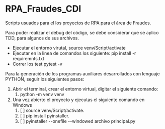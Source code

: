 # RPA_Fraudes_CDI

Scripts usuados para el los proyectos de RPA para el área de Fraudes.

Para poder realizar el debug del código, se debe considerar que se aplico TDD, para algunos de sus archivos.

* Ejecutar el entorno virutal, source venv/Script/activate
* Ejecutar en la linea de comandos los siguiente: pip install -r requiremnts.txt
* Correr los test pytest -v


Para la generación de los programas auxiliares desarrollados con lenguaje PYTHON, seguir los siguientes pasos:

1. Abrir el terminal, crear el entorno virtual, digitar el siguiente comando:
   1. python -m venv venv
2. Una vez abierto el proyecto y ejecutas el siguiente comando en Windows
   1. [ ] source venv/Script/activate.
   2. [ ] pip install pyinstaller.
   3. [ ] pyinstaller --onefile --windowed archivo principal.py
